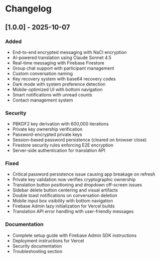 # Changelog

## [1.0.0] - 2025-10-07

### Added
- End-to-end encrypted messaging with NaCl encryption
- AI-powered translation using Claude Sonnet 4.5
- Real-time messaging with Firebase Firestore
- Group chat support with participant management
- Custom conversation naming
- Key recovery system with base64 recovery codes
- Dark mode with system preference detection
- Mobile-optimized UI with bottom navigation
- Smart notifications with unread counts
- Contact management system

### Security
- PBKDF2 key derivation with 600,000 iterations
- Private key ownership verification
- Password-encrypted private keys
- Session-based password persistence (cleared on browser close)
- Firestore security rules enforcing E2E encryption
- Server-side authentication for translation API

### Fixed
- Critical password persistence issue causing app breakage on refresh
- Private key validation now verifies cryptographic ownership
- Translation button positioning and dropdown off-screen issues
- Sidebar delete button centering and visual artifacts
- Double toast notifications on conversation deletion
- Mobile input box visibility with bottom navigation
- Firebase Admin lazy initialization for Vercel builds
- Translation API error handling with user-friendly messages

### Documentation
- Complete setup guide with Firebase Admin SDK instructions
- Deployment instructions for Vercel
- Security documentation
- Troubleshooting section
